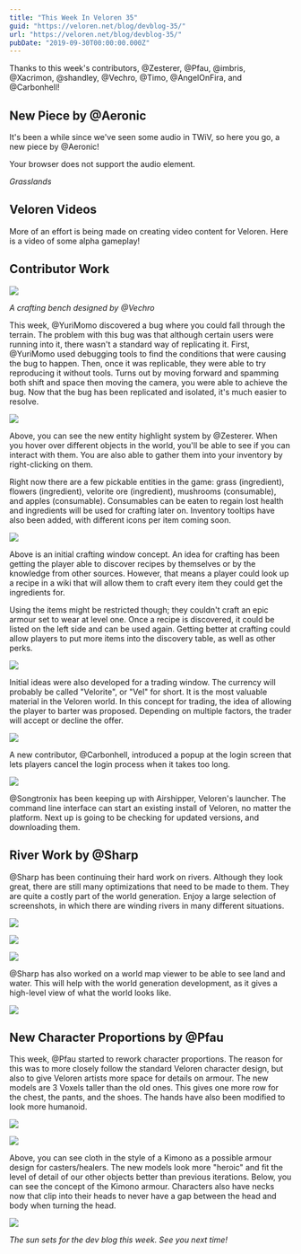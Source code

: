 ```yaml
---
title: "This Week In Veloren 35"
guid: "https://veloren.net/blog/devblog-35/"
url: "https://veloren.net/blog/devblog-35/"
pubDate: "2019-09-30T00:00:00.000Z"
---
```


Thanks to this week's contributors, @Zesterer, @Pfau, @imbris, @Xacrimon, @shandley, @Vechro, @Timo, @AngelOnFira, and @Carbonhell!

## New Piece by @Aeronic

It's been a while since we've seen some audio in TWiV, so here you go, a new piece by @Aeronic!

Your browser does not support the audio element.

_Grasslands_

## Veloren Videos

More of an effort is being made on creating video content for Veloren. Here is a video of some alpha gameplay!

## Contributor Work

![](https://s3.eu-central-2.wasabisys.com/veloren-blog/cdn/597826574095613962/627854166789718026/unknown.png)

_A crafting bench designed by @Vechro_

This week, @YuriMomo discovered a bug where you could fall through the terrain. The problem with this bug was that although certain users were running into it, there wasn't a standard way of replicating it. First, @YuriMomo used debugging tools to find the conditions that were causing the bug to happen. Then, once it was replicable, they were able to try reproducing it without tools. Turns out by moving forward and spamming both shift and space then moving the camera, you were able to achieve the bug. Now that the bug has been replicated and isolated, it's much easier to resolve.

![](https://s3.eu-central-2.wasabisys.com/veloren-blog/cdn/597826574095613962/627852816794517525/unknown.png)

Above, you can see the new entity highlight system by @Zesterer. When you hover over different objects in the world, you'll be able to see if you can interact with them. You are also able to gather them into your inventory by right-clicking on them.

Right now there are a few pickable entities in the game: grass (ingredient), flowers (ingredient), velorite ore (ingredient), mushrooms (consumable), and apples (consumable). Consumables can be eaten to regain lost health and ingredients will be used for crafting later on. Inventory tooltips have also been added, with different icons per item coming soon.

![](https://s3.eu-central-2.wasabisys.com/veloren-blog/cdn/597826574095613962/627854784455770122/unknown.png)

Above is an initial crafting window concept. An idea for crafting has been getting the player able to discover recipes by themselves or by the knowledge from other sources. However, that means a player could look up a recipe in a wiki that will allow them to craft every item they could get the ingredients for.

Using the items might be restricted though; they couldn't craft an epic armour set to wear at level one. Once a recipe is discovered, it could be listed on the left side and can be used again. Getting better at crafting could allow players to put more items into the discovery table, as well as other perks.

![](https://s3.eu-central-2.wasabisys.com/veloren-blog/cdn/597826574095613962/627855206742491166/unknown.png)

Initial ideas were also developed for a trading window. The currency will probably be called "Velorite", or "Vel" for short. It is the most valuable material in the Veloren world. In this concept for trading, the idea of allowing the player to barter was proposed. Depending on multiple factors, the trader will accept or decline the offer.

![](https://s3.eu-central-2.wasabisys.com/veloren-blog/cdn/597826574095613962/627856450093318184/unknown.png)

A new contributor, @Carbonhell, introduced a popup at the login screen that lets players cancel the login process when it takes too long.

![](https://s3.eu-central-2.wasabisys.com/veloren-blog/cdn/523568428905398283/627883210671521822/Screen_Shot_2019-09-29_at_5.01.27_PM.png)

@Songtronix has been keeping up with Airshipper, Veloren's launcher. The command line interface can start an existing install of Veloren, no matter the platform. Next up is going to be checking for updated versions, and downloading them.

## River Work by @Sharp

@Sharp has been continuing their hard work on rivers. Although they look great, there are still many optimizations that need to be made to them. They are quite a costly part of the world generation. Enjoy a large selection of screenshots, in which there are winding rivers in many different situations.

![](https://s3.eu-central-2.wasabisys.com/veloren-blog/cdn/597826574095613962/627857344654475284/screenshot_1569762215841.png)

![](https://s3.eu-central-2.wasabisys.com/veloren-blog/cdn/597826574095613962/627857346927919104/screenshot_1569738210927.png)

![](https://s3.eu-central-2.wasabisys.com/veloren-blog/cdn/597826574095613962/627857731629350932/screenshot_1569738184760.png)

@Sharp has also worked on a world map viewer to be able to see land and water. This will help with the world generation development, as it gives a high-level view of what the world looks like.

![](https://s3.eu-central-2.wasabisys.com/veloren-blog/cdn/597826574095613962/627881886504714261/unknown.png)

## New Character Proportions by @Pfau

This week, @Pfau started to rework character proportions. The reason for this was to more closely follow the standard Veloren character design, but also to give Veloren artists more space for details on armour. The new models are 3 Voxels taller than the old ones. This gives one more row for the chest, the pants, and the shoes. The hands have also been modified to look more humanoid.

![](https://s3.eu-central-2.wasabisys.com/veloren-blog/cdn/597826574095613962/627849141925445672/screenshot_1569718320997.png)

![](https://s3.eu-central-2.wasabisys.com/veloren-blog/cdn/597826574095613962/627849269499527209/screenshot_1569717935175.png)

Above, you can see cloth in the style of a Kimono as a possible armour design for casters/healers. The new models look more "heroic" and fit the level of detail of our other objects better than previous iterations. Below, you can see the concept of the Kimono armour. Characters also have necks now that clip into their heads to never have a gap between the head and body when turning the head.

![](https://s3.eu-central-2.wasabisys.com/veloren-blog/cdn/523568428905398283/627483585343127552/unknown.png)

_The sun sets for the dev blog this week. See you next time!_

